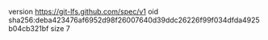 version https://git-lfs.github.com/spec/v1
oid sha256:deba423476af6952d98f26007640d39ddc26226f99f034dfda4925b04cb321bf
size 7
